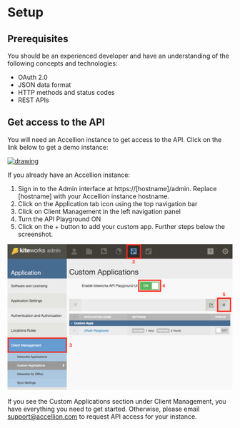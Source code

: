# Setup

## Prerequisites
You should be an experienced developer and have an understanding of the following concepts and technologies:

* OAuth 2.0
* JSON data format
* HTTP methods and status codes
* REST APIs

## Get access to the API
You will need an Accellion instance to get access to the API. Click on the link below to get a demo instance:

<a href="https://info.accellion.com/demo-request?ref=api-guide-setup" target="_blank"><img src="images/get-a-demo.png" alt="drawing" width="90px"/></a>


If you already have an Accellion instance:

1. Sign in to the Admin interface at https://[hostname]/admin. Replace [hostname] with your Accellion instance hostname.
2. Click on the Application tab icon using the top navigation bar
3. Click on Client Management in the left navigation panel
4. Turn the API Playground ON
5. Click on the + button to add your custom app. Further steps below the screenshot.

![](../images/navigation-custom-apps.png)

If you see the Custom Applications section under Client Management, you have everything you need to get started. Otherwise, please email <support@accellion.com> to request API access for your instance.
